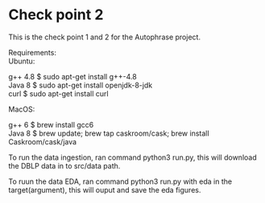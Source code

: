 # Check point 2
This is the check point 1 and 2 for the Autophrase project.<br />

Requirements:<br />
Ubuntu:<br />

g++ 4.8 $ sudo apt-get install g++-4.8<br />
Java 8 $ sudo apt-get install openjdk-8-jdk<br />
curl $ sudo apt-get install curl<br />

MacOS:<br />

g++ 6 $ brew install gcc6<br />
Java 8 $ brew update; brew tap caskroom/cask; brew install Caskroom/cask/java<br />

To run the data ingestion, ran command python3 run.py, this will download the DBLP data in to src/data path.<br />

To ruun the data EDA, ran command python3 run.py with eda in the target(argument), this will ouput and save the eda figures.
